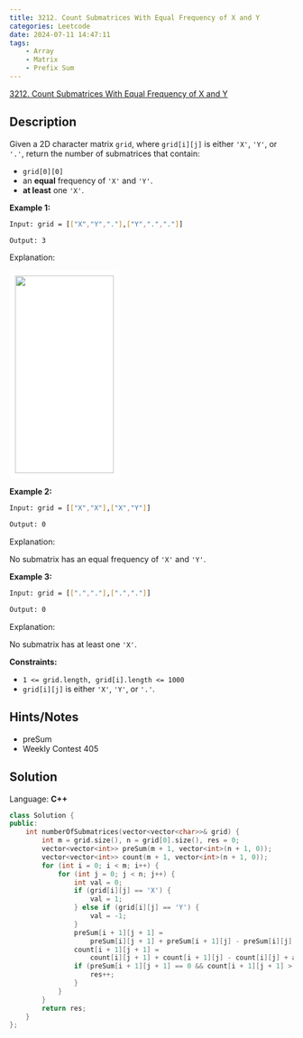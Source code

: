 ```yaml
---
title: 3212. Count Submatrices With Equal Frequency of X and Y
categories: Leetcode
date: 2024-07-11 14:47:11
tags:
    - Array
    - Matrix
    - Prefix Sum
---
```


[3212. Count Submatrices With Equal Frequency of X and Y](https://leetcode.com/problems/count-submatrices-with-equal-frequency-of-x-and-y/description/)

## Description

Given a 2D character matrix `grid`, where `grid[i][j]` is either `'X'`, `'Y'`, or `'.'`, return the number of submatrices that contain:

- `grid[0][0]`
- an **equal**  frequency of `'X'` and `'Y'`.
- **at least**  one `'X'`.

**Example 1:**

```bash
Input: grid = [["X","Y","."],["Y",".","."]]

Output: 3
```

Explanation:

<img alt="" src="https://assets.leetcode.com/uploads/2024/06/07/examplems.png" style="padding: 10px; background: rgb(255, 255, 255); border-radius: 0.5rem; width: 175px; height: 350px; --darkreader-inline-bgimage: initial; --darkreader-inline-bgcolor: #242729;" data-darkreader-inline-bgimage="" data-darkreader-inline-bgcolor="">

**Example 2:**

```bash
Input: grid = [["X","X"],["X","Y"]]

Output: 0
```

Explanation:

No submatrix has an equal frequency of `'X'` and `'Y'`.

**Example 3:**

```bash
Input: grid = [[".","."],[".","."]]

Output: 0
```

Explanation:

No submatrix has at least one `'X'`.

**Constraints:**

- `1 <= grid.length, grid[i].length <= 1000`
- `grid[i][j]` is either `'X'`, `'Y'`, or `'.'`.

## Hints/Notes

- preSum
- Weekly Contest 405

## Solution

Language: **C++**

```C++
class Solution {
public:
    int numberOfSubmatrices(vector<vector<char>>& grid) {
        int m = grid.size(), n = grid[0].size(), res = 0;
        vector<vector<int>> preSum(m + 1, vector<int>(n + 1, 0));
        vector<vector<int>> count(m + 1, vector<int>(n + 1, 0));
        for (int i = 0; i < m; i++) {
            for (int j = 0; j < n; j++) {
                int val = 0;
                if (grid[i][j] == 'X') {
                    val = 1;
                } else if (grid[i][j] == 'Y') {
                    val = -1;
                }
                preSum[i + 1][j + 1] =
                    preSum[i][j + 1] + preSum[i + 1][j] - preSum[i][j] + val;
                count[i + 1][j + 1] =
                    count[i][j + 1] + count[i + 1][j] - count[i][j] + abs(val);
                if (preSum[i + 1][j + 1] == 0 && count[i + 1][j + 1] > 0) {
                    res++;
                }
            }
        }
        return res;
    }
};
```
